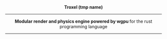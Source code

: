 <p align="center">
  <strong>Troxel (tmp name)</strong>
</p>


-----

<p align="center">
  <strong> Modular render and physics engine powered by wgpu </strong> for the rust programming language
</p>

-----
